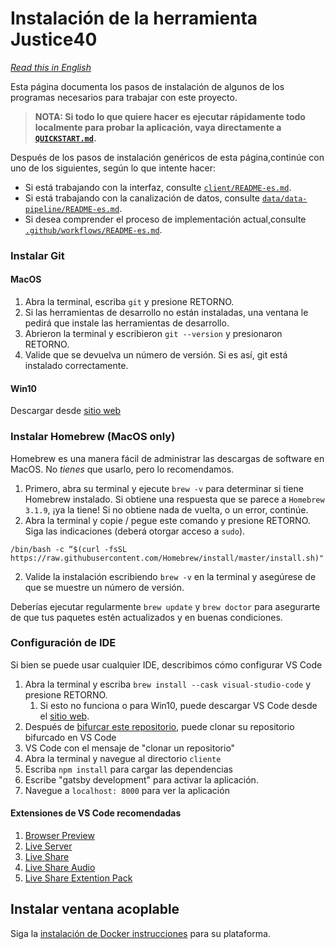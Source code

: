 # Instalación de la herramienta Justice40

*[Read this in English](INSTALLATION.md)*

Esta página documenta los pasos de instalación de algunos de los programas necesarios para trabajar con este proyecto.

> **NOTA: Si todo lo que quiere hacer es ejecutar rápidamente todo localmente para probar la aplicación, vaya directamente a [`QUICKSTART.md`](QUICKSTART.md).**

Después de los pasos de instalación genéricos de esta página,continúe con uno de los siguientes, según lo que intente hacer:

- Si está trabajando con la interfaz, consulte [`client/README-es.md`](client/README-es.md).
- Si está trabajando con la canalización de datos, consulte [`data/data-pipeline/README-es.md`](data/data-pipeline/README-es.md).
- Si desea comprender el proceso de implementación actual,consulte [`.github/workflows/README-es.md`](.github/workflows/README-es.md).

### Instalar Git

#### MacOS
1. Abra la terminal, escriba `git` y presione RETORNO.
2. Si las herramientas de desarrollo no están instaladas, una ventana le pedirá que instale las herramientas de desarrollo.
3. Abrieron la terminal y escribieron `git --version` y presionaron RETORNO.
4. Valide que se devuelva un número de versión. Si es así, git está instalado correctamente.

#### Win10
Descargar desde [sitio web](https://git-scm.com/download/win)


### Instalar Homebrew (MacOS only)

Homebrew es una manera fácil de administrar las descargas de software en MacOS. No *tienes* que usarlo, pero lo recomendamos.

1. Primero, abra su terminal y ejecute `brew -v` para determinar si tiene Homebrew instalado. Si obtiene una respuesta que se parece a `Homebrew 3.1.9`, ¡ya la tiene! Si no obtiene nada de vuelta, o un error, continúe.
2. Abra la terminal y copie / pegue este comando y presione RETORNO. Siga las indicaciones (deberá otorgar acceso a `sudo`).

`/bin/bash -c “$(curl -fsSL https://raw.githubusercontent.com/Homebrew/install/master/install.sh)"`

2. Valide la instalación escribiendo `brew -v` en la terminal y asegúrese de que se muestre un número de versión.

Deberías ejecutar regularmente `brew update` y `brew doctor` para asegurarte de que tus paquetes estén actualizados y en buenas condiciones.

### Configuración de IDE
Si bien se puede usar cualquier IDE, describimos cómo configurar VS Code

1. Abra la terminal y escriba `brew install --cask visual-studio-code` y presione RETORNO.
    1. Si esto no funciona o para Win10, puede descargar VS Code desde el [sitio web](https://code.visualstudio.com/).
2. Después de [bifurcar este repositorio](https://github.com/usds/justice40-tool/blob/main/CONTRIBUTING-es.md#colaboraciones-con-c%C3%B3digo), puede clonar su repositorio bifurcado en VS Code
3. VS Code con el mensaje de "clonar un repositorio"
4. Abra la terminal y navegue al directorio `cliente`
5. Escriba `npm install` para cargar las dependencias
6. Escribe "gatsby development" para activar la aplicación.
7. Navegue a `localhost: 8000` para ver la aplicación

#### Extensiones de VS Code recomendadas

1. [Browser Preview](https://github.com/auchenberg/vscode-browser-preview)
2. [Live Server](https://github.com/ritwickdey/vscode-live-server)
3. [Live Share](https://github.com/MicrosoftDocs/live-share)
4. [Live Share Audio](https://github.com/MicrosoftDocs/live-share)
5. [Live Share Extention Pack](https://github.com/MicrosoftDocs/live-share)

## Instalar ventana acoplable

Siga la [instalación de Docker
instrucciones](https://docs.docker.com/get-docker/) para su plataforma.